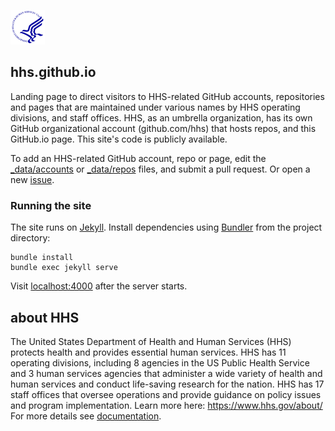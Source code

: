![HHS Logo](images/logos/hhs-lg.png)

## hhs.github.io

Landing page to direct visitors to HHS-related GitHub accounts, repositories and pages that are maintained under various names by HHS operating divisions, and staff offices. HHS, as an umbrella organization, has its own GitHub organizational account (github.com/hhs) that hosts repos, and this GitHub.io page. This site's code is publicly available.

To add an HHS-related GitHub account, repo or page, edit the [_data/accounts](https://github.com/hhs/hhs.github.io/_data/accounts.yml) or [_data/repos](https://github.com/hhs/hhs.github.io/tree/master/_data/repos.yml) files, and submit a pull request. Or open a new [issue](https://github.com/HHS/hhs.github.io/issues?state=open).

### Running the site

The site runs on [Jekyll](https://github.com/jekyll/jekyll). Install dependencies using [Bundler](https://bundler.io/) from the project directory:

```
bundle install
bundle exec jekyll serve
```

Visit [localhost:4000](http://localhost:4000) after the server starts.

## about HHS

The United States Department of Health and Human Services (HHS) protects health and provides essential human services. HHS has 11 operating divisions, including 8 agencies in the US Public Health Service and 3 human services agencies that administer a wide variety of health and human services and conduct life-saving research for the nation. HHS has 17 staff offices that oversee operations and provide guidance on policy issues and program implementation. Learn more here: <https://www.hhs.gov/about/>
For more details see [documentation](docs/README.md).
